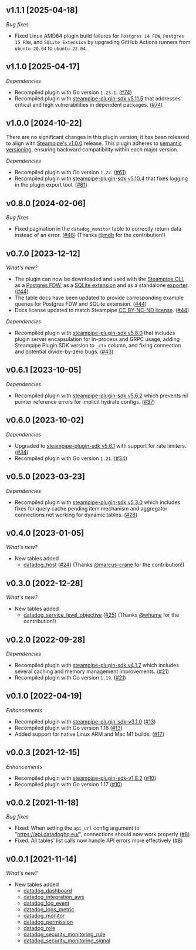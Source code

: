 ## v1.1.1 [2025-04-18]

_Bug fixes_

- Fixed Linux AMD64 plugin build failures for `Postgres 14 FDW`, `Postgres 15 FDW`, and `SQLite Extension` by upgrading GitHub Actions runners from `ubuntu-20.04` to `ubuntu-22.04`.

## v1.1.0 [2025-04-17]

_Dependencies_

- Recompiled plugin with Go version `1.23.1`. ([#74](https://github.com/turbot/steampipe-plugin-datadog/pull/74))
- Recompiled plugin with [steampipe-plugin-sdk v5.11.5](https://github.com/turbot/steampipe-plugin-sdk/blob/v5.11.5/CHANGELOG.md#v5115-2025-03-31) that addresses critical and high vulnerabilities in dependent packages. ([#74](https://github.com/turbot/steampipe-plugin-datadog/pull/74))

## v1.0.0 [2024-10-22]

There are no significant changes in this plugin version; it has been released to align with [Steampipe's v1.0.0](https://steampipe.io/changelog/steampipe-cli-v1-0-0) release. This plugin adheres to [semantic versioning](https://semver.org/#semantic-versioning-specification-semver), ensuring backward compatibility within each major version.

_Dependencies_

- Recompiled plugin with Go version `1.22`. ([#61](https://github.com/turbot/steampipe-plugin-datadog/pull/61))
- Recompiled plugin with [steampipe-plugin-sdk v5.10.4](https://github.com/turbot/steampipe-plugin-sdk/blob/develop/CHANGELOG.md#v5104-2024-08-29) that fixes logging in the plugin export tool. ([#61](https://github.com/turbot/steampipe-plugin-datadog/pull/61))

## v0.8.0 [2024-02-06]

_Bug fixes_

- Fixed pagination in the `datadog_monitor` table to correctly return data instead of an error. ([#48](https://github.com/turbot/steampipe-plugin-datadog/pull/48)) (Thanks [@mdb](https://github.com/mdb) for the contribution!)

## v0.7.0 [2023-12-12]

_What's new?_

- The plugin can now be downloaded and used with the [Steampipe CLI](https://steampipe.io/docs), as a [Postgres FDW](https://steampipe.io/docs/steampipe_postgres/overview), as a [SQLite extension](https://steampipe.io/docs//steampipe_sqlite/overview) and as a standalone [exporter](https://steampipe.io/docs/steampipe_export/overview). ([#44](https://github.com/turbot/steampipe-plugin-datadog/pull/44))
- The table docs have been updated to provide corresponding example queries for Postgres FDW and SQLite extension. ([#44](https://github.com/turbot/steampipe-plugin-datadog/pull/44))
- Docs license updated to match Steampipe [CC BY-NC-ND license](https://github.com/turbot/steampipe-plugin-datadog/blob/main/docs/LICENSE). ([#44](https://github.com/turbot/steampipe-plugin-datadog/pull/44))

_Dependencies_

- Recompiled plugin with [steampipe-plugin-sdk v5.8.0](https://github.com/turbot/steampipe-plugin-sdk/blob/main/CHANGELOG.md#v580-2023-12-11) that includes plugin server encapsulation for in-process and GRPC usage, adding Steampipe Plugin SDK version to `_ctx` column, and fixing connection and potential divide-by-zero bugs. ([#43](https://github.com/turbot/steampipe-plugin-datadog/pull/43))

## v0.6.1 [2023-10-05]

_Dependencies_

- Recompiled plugin with [steampipe-plugin-sdk v5.6.2](https://github.com/turbot/steampipe-plugin-sdk/blob/main/CHANGELOG.md#v562-2023-10-03) which prevents nil pointer reference errors for implicit hydrate configs. ([#37](https://github.com/turbot/steampipe-plugin-datadog/pull/37))

## v0.6.0 [2023-10-02]

_Dependencies_

- Upgraded to [steampipe-plugin-sdk v5.6.1](https://github.com/turbot/steampipe-plugin-sdk/blob/main/CHANGELOG.md#v561-2023-09-29) with support for rate limiters. ([#34](https://github.com/turbot/steampipe-plugin-datadog/pull/34))
- Recompiled plugin with Go version `1.21`. ([#34](https://github.com/turbot/steampipe-plugin-datadog/pull/34))

## v0.5.0 [2023-03-23]

_Dependencies_

- Recompiled plugin with [steampipe-plugin-sdk v5.3.0](https://github.com/turbot/steampipe-plugin-sdk/blob/main/CHANGELOG.md#v530-2023-03-16) which includes fixes for query cache pending item mechanism and aggregator connections not working for dynamic tables. ([#28](https://github.com/turbot/steampipe-plugin-datadog/pull/28))

## v0.4.0 [2023-01-05]

_What's new?_

- New tables added
  - [datadog_host](https://hub.steampipe.io/plugins/turbot/datadog/tables/datadog_host) ([#24](https://github.com/turbot/steampipe-plugin-datadog/pull/24)) (Thanks [@marcus-crane](https://github.com/marcus-crane) for the contribution!)

## v0.3.0 [2022-12-28]

_What's new?_

- New tables added
  - [datadog_service_level_objective](https://hub.steampipe.io/plugins/turbot/datadog/tables/datadog_service_level_objective) ([#25](https://github.com/turbot/steampipe-plugin-datadog/pull/25)) (Thanks [@whume](https://github.com/whume) for the contribution!)

## v0.2.0 [2022-09-28]

_Dependencies_

- Recompiled plugin with [steampipe-plugin-sdk v4.1.7](https://github.com/turbot/steampipe-plugin-sdk/blob/main/CHANGELOG.md#v417-2022-09-08) which includes several caching and memory management improvements. ([#21](https://github.com/turbot/steampipe-plugin-datadog/pull/21))
- Recompiled plugin with Go version `1.19`. ([#21](https://github.com/turbot/steampipe-plugin-datadog/pull/21))

## v0.1.0 [2022-04-19]

_Enhancements_

- Recompiled plugin with [steampipe-plugin-sdk-v3.1.0](https://github.com/turbot/steampipe-plugin-sdk/blob/main/CHANGELOG.md#v310--2022-03-30) ([#13](https://github.com/turbot/steampipe-plugin-datadog/pull/13))
- Recompiled plugin with Go version 1.18 ([#13](https://github.com/turbot/steampipe-plugin-datadog/pull/13))
- Added support for native Linux ARM and Mac M1 builds. ([#17](https://github.com/turbot/steampipe-plugin-datadog/pull/17))

## v0.0.3 [2021-12-15]

_Enhancements_

- Recompiled plugin with [steampipe-plugin-sdk-v1.8.2](https://github.com/turbot/steampipe-plugin-sdk/blob/main/CHANGELOG.md#v182--2021-11-22) ([#10](https://github.com/turbot/steampipe-plugin-datadog/pull/10))
- Recompiled plugin with Go version 1.17 ([#10](https://github.com/turbot/steampipe-plugin-datadog/pull/10))

## v0.0.2 [2021-11-18]

_Bug fixes_

- Fixed: When setting the `api_url` config argument to "https://api.datadoghq.eu/", connections should now work properly ([#8](https://github.com/turbot/steampipe-plugin-datadog/pull/8))
- Fixed: All tables' list calls now handle API errors more effectively ([#8](https://github.com/turbot/steampipe-plugin-datadog/pull/8))

## v0.0.1 [2021-11-14]

_What's new?_

- New tables added
  - [datadog_dashboard](https://hub.steampipe.io/plugins/turbot/datadog/tables/datadog_dashboard)
  - [datadog_integration_aws](https://hub.steampipe.io/plugins/turbot/datadog/tables/datadog_integration_aws)
  - [datadog_log_event](https://hub.steampipe.io/plugins/turbot/datadog/tables/datadog_log_event)
  - [datadog_logs_metric](https://hub.steampipe.io/plugins/turbot/datadog/tables/datadog_logs_metric)
  - [datadog_monitor](https://hub.steampipe.io/plugins/turbot/datadog/tables/datadog_monitor)
  - [datadog_permission](https://hub.steampipe.io/plugins/turbot/datadog/tables/datadog_permission)
  - [datadog_role](https://hub.steampipe.io/plugins/turbot/datadog/tables/datadog_role)
  - [datadog_security_monitoring_rule](https://hub.steampipe.io/plugins/turbot/datadog/tables/datadog_security_monitoring_rule)
  - [datadog_security_monitoring_signal](https://hub.steampipe.io/plugins/turbot/datadog/tables/datadog_security_monitoring_signal)
